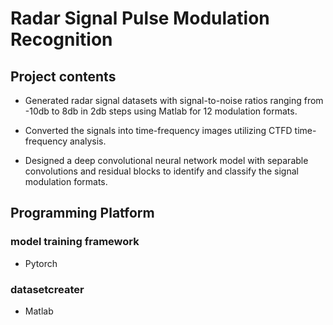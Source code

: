 # Radar Signal Pulse Modulation Recognition 

## Project contents

- Generated radar signal datasets with signal-to-noise ratios ranging from -10db to 8db in 2db steps using Matlab for 12 modulation formats.

- Converted the signals into time-frequency images utilizing CTFD time-frequency analysis.

- Designed a deep convolutional neural network model with separable convolutions and residual blocks to identify and classify the signal modulation formats.

## Programming Platform

### model training framework

 - Pytorch
 
### datasetcreater

 - Matlab
